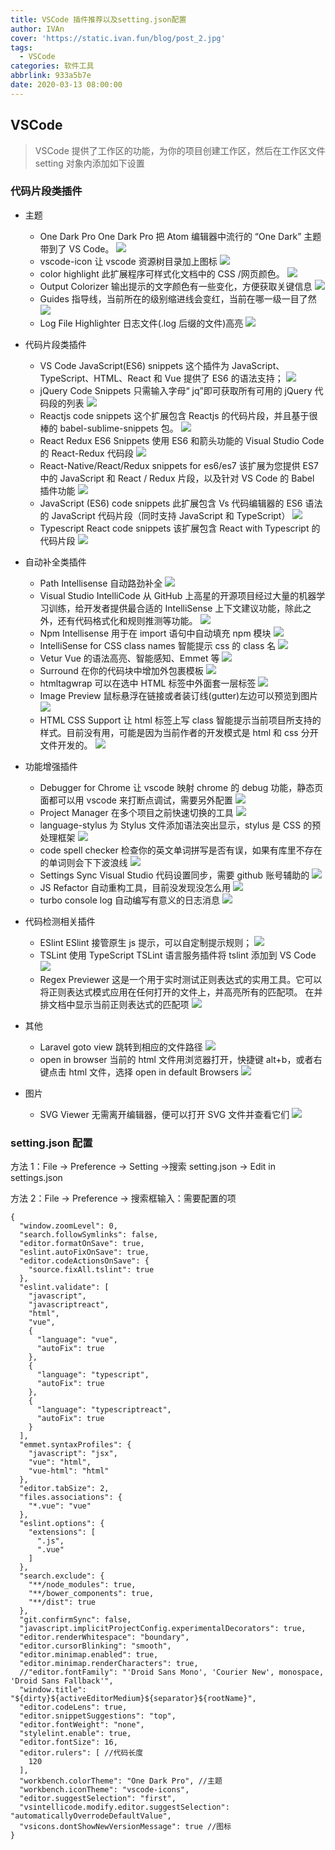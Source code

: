 ```yaml
---
title: VSCode 插件推荐以及setting.json配置
author: IVAn
cover: 'https://static.ivan.fun/blog/post_2.jpg'
tags:
  - VSCode
categories: 软件工具
abbrlink: 933a5b7e
date: 2020-03-13 08:00:00
---
```


## VSCode

> VSCode 提供了工作区的功能，为你的项目创建工作区，然后在工作区文件 setting 对象内添加如下设置

### 代码片段类插件

- 主题

  - One Dark Pro
    One Dark Pro 把 Atom 编辑器中流行的 “One Dark” 主题带到了 VS Code。
    ![](https://static.ivan.fun/blog/VSCode1.png)
  - vscode-icon
    让 vscode 资源树目录加上图标
    ![](https://static.ivan.fun/blog/VSCode2.png)
  - color highlight
    此扩展程序可样式化文档中的 CSS /网页颜色。
    ![](https://static.ivan.fun/blog/VSCode3.png)
  - Output Colorizer
    输出提示的文字颜色有一些变化，方便获取关键信息
    ![](https://static.ivan.fun/blog/VSCode4.png)
  - Guides
    指导线，当前所在的级别缩进线会变红，当前在哪一级一目了然
    ![](https://static.ivan.fun/blog/VSCode5.png)
  - Log File Highlighter
    日志文件(.log 后缀的文件)高亮
    ![](https://static.ivan.fun/blog/VSCode6.png)

- 代码片段类插件

  - VS Code JavaScript(ES6) snippets
    这个插件为 JavaScript、TypeScript、HTML、React 和 Vue 提供了 ES6 的语法支持；
    ![](https://static.ivan.fun/blog/VSCode7.png)
  - jQuery Code Snippets
    只需输入字母“ jq”即可获取所有可用的 jQuery 代码段的列表
    ![](https://static.ivan.fun/blog/VSCode9.png)
  - Reactjs code snippets
    这个扩展包含 Reactjs 的代码片段，并且基于很棒的 babel-sublime-snippets 包。
    ![](https://static.ivan.fun/blog/VSCode32.png)
  - React Redux ES6 Snippets
    使用 ES6 和箭头功能的 Visual Studio Code 的 React-Redux 代码段
    ![](https://static.ivan.fun/blog/VSCode33.png)
  - React-Native/React/Redux snippets for es6/es7
    该扩展为您提供 ES7 中的 JavaScript 和 React / Redux 片段，以及针对 VS Code 的 Babel 插件功能
    ![](https://static.ivan.fun/blog/VSCode34.png)
  - JavaScript (ES6) code snippets
    此扩展包含 Vs 代码编辑器的 ES6 语法的 JavaScript 代码片段（同时支持 JavaScript 和 TypeScript）
    ![](https://static.ivan.fun/blog/VSCode35.png)
  - Typescript React code snippets
    该扩展包含 React with Typescript 的代码片段
    ![](https://static.ivan.fun/blog/VSCode36.png)

- 自动补全类插件

  - Path Intellisense
    自动路劲补全
    ![](https://static.ivan.fun/blog/VSCode10.png)
  - Visual Studio IntelliCode
    从 GitHub 上高星的开源项目经过大量的机器学习训练，给开发者提供最合适的 IntelliSense 上下文建议功能，除此之外，还有代码格式化和规则推测等功能。
    ![](https://static.ivan.fun/blog/VSCode11.png)
  - Npm Intellisense
    用于在 import 语句中自动填充 npm 模块
    ![](https://static.ivan.fun/blog/VSCode12.png)
  - IntelliSense for CSS class names
    智能提示 css 的 class 名
    ![](https://static.ivan.fun/blog/VSCode13.png)
  - Vetur
    Vue 的语法高亮、智能感知、Emmet 等
    ![](https://static.ivan.fun/blog/VSCode14.png)
  - Surround
    在你的代码块中增加外包裹模板
    ![](https://static.ivan.fun/blog/VSCode15.png)
  - htmltagwrap
    可以在选中 HTML 标签中外面套一层标签
    ![](https://static.ivan.fun/blog/VSCode16.png)
  - Image Preview
    鼠标悬浮在链接或者装订线(gutter)左边可以预览到图片
    ![](https://static.ivan.fun/blog/VSCode17.png)
  - HTML CSS Support
    让 html 标签上写 class 智能提示当前项目所支持的样式。目前没有用，可能是因为当前作者的开发模式是 html 和 css 分开文件开发的。
    ![](https://static.ivan.fun/blog/VSCode18.png)

* 功能增强插件

  - Debugger for Chrome
    让 vscode 映射 chrome 的 debug 功能，静态页面都可以用 vscode 来打断点调试，需要另外配置
    ![](https://static.ivan.fun/blog/VSCode19.png)
  - Project Manager
    在多个项目之前快速切换的工具
    ![](https://static.ivan.fun/blog/VSCode20.png)
  - language-stylus
    为 Stylus 文件添加语法突出显示，stylus 是 CSS 的预处理框架
    ![](https://static.ivan.fun/blog/VSCode21.png)
  - code spell checker
    检查你的英文单词拼写是否有误，如果有库里不存在的单词则会下下波浪线
    ![](https://static.ivan.fun/blog/VSCode22.png)
  - Settings Sync
    Visual Studio 代码设置同步，需要 github 账号辅助的
    ![](https://static.ivan.fun/blog/VSCode23.png)
  - JS Refactor
    自动重构工具，目前没发现没怎么用
    ![](https://static.ivan.fun/blog/VSCode24.png)
  - turbo console log
    自动编写有意义的日志消息
    ![](https://static.ivan.fun/blog/VSCode25.png)

* 代码检测相关插件

  - ESlint
    ESlint 接管原生 js 提示，可以自定制提示规则；
    ![](https://static.ivan.fun/blog/VSCode26.png)
  - TSLint
    使用 TypeScript TSLint 语言服务插件将 tslint 添加到 VS Code
    ![](https://static.ivan.fun/blog/VSCode27.png)
  - Regex Previewer
    这是一个用于实时测试正则表达式的实用工具。它可以将正则表达式模式应用在任何打开的文件上，并高亮所有的匹配项。
    在并排文档中显示当前正则表达式的匹配项
    ![](https://static.ivan.fun/blog/VSCode28.png)

* 其他

  - Laravel goto view
    跳转到相应的文件路径
    ![](https://static.ivan.fun/blog/VSCode29.png)
  - open in browser
    当前的 html 文件用浏览器打开，快捷键 alt+b，或者右键点击 html 文件，选择 open in default Browsers
    ![](https://static.ivan.fun/blog/VSCode30.png)

* 图片

  - SVG Viewer
    无需离开编辑器，便可以打开 SVG 文件并查看它们
    ![](https://static.ivan.fun/blog/VSCode31.png)

### setting.json 配置

方法 1：File -> Preference -> Setting ->搜索 setting.json -> Edit in settings.json

方法 2：File -> Preference -> 搜索框输入：需要配置的项

```
{
  "window.zoomLevel": 0,
  "search.followSymlinks": false,
  "editor.formatOnSave": true,
  "eslint.autoFixOnSave": true,
  "editor.codeActionsOnSave": {
    "source.fixAll.tslint": true
  },
  "eslint.validate": [
    "javascript",
    "javascriptreact",
    "html",
    "vue",
    {
      "language": "vue",
      "autoFix": true
    },
    {
      "language": "typescript",
      "autoFix": true
    },
    {
      "language": "typescriptreact",
      "autoFix": true
    }
  ],
  "emmet.syntaxProfiles": {
    "javascript": "jsx",
    "vue": "html",
    "vue-html": "html"
  },
  "editor.tabSize": 2,
  "files.associations": {
    "*.vue": "vue"
  },
  "eslint.options": {
    "extensions": [
      ".js",
      ".vue"
    ]
  },
  "search.exclude": {
    "**/node_modules": true,
    "**/bower_components": true,
    "**/dist": true
  },
  "git.confirmSync": false,
  "javascript.implicitProjectConfig.experimentalDecorators": true,
  "editor.renderWhitespace": "boundary",
  "editor.cursorBlinking": "smooth",
  "editor.minimap.enabled": true,
  "editor.minimap.renderCharacters": true,
  //"editor.fontFamily": "'Droid Sans Mono', 'Courier New', monospace, 'Droid Sans Fallback'",
  "window.title": "${dirty}${activeEditorMedium}${separator}${rootName}",
  "editor.codeLens": true,
  "editor.snippetSuggestions": "top",
  "editor.fontWeight": "none",
  "stylelint.enable": true,
  "editor.fontSize": 16,
  "editor.rulers": [ //代码长度
    120
  ],
  "workbench.colorTheme": "One Dark Pro", //主题
  "workbench.iconTheme": "vscode-icons",
  "editor.suggestSelection": "first",
  "vsintellicode.modify.editor.suggestSelection": "automaticallyOverrodeDefaultValue",
  "vsicons.dontShowNewVersionMessage": true //图标
}
```
